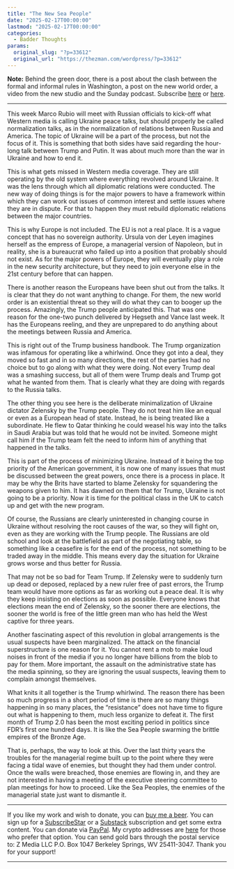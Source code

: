 ```yaml
---
title: "The New Sea People"
date: "2025-02-17T00:00:00"
lastmod: "2025-02-17T00:00:00"
categories:
  - Badder Thoughts
params:
  original_slug: "?p=33612"
  original_url: "https://thezman.com/wordpress/?p=33612"
---
```


**Note:** Behind the green door, there is a post about the clash between
the formal and informal rules in Washington, a post on the new world
order, a video from the new studio and the Sunday podcast. Subscribe
<a href="https://www.subscribestar.com/the-z-blog" rel="noopener"
target="_blank">here</a> or
<a href="https://thedissident.substack.com/" rel="noopener"
target="_blank">here</a>.

------------------------------------------------------------------------

This week Marco Rubio will meet with Russian officials to kick-off what
Western media is calling Ukraine peace talks, but should properly be
called normalization talks, as in the normalization of relations between
Russia and America. The topic of Ukraine will be a part of the process,
but not the focus of it. This is something that both sides have said
regarding the hour-long talk between Trump and Putin. It was about much
more than the war in Ukraine and how to end it.

This is what gets missed in Western media coverage. They are still
operating by the old system where everything revolved around Ukraine. It
was the lens through which all diplomatic relations were conducted. The
new way of doing things is for the major powers to have a framework
within which they can work out issues of common interest and settle
issues where they are in dispute. For that to happen they must rebuild
diplomatic relations between the major countries.

This is why Europe is not included. The EU is not a real place. It is a
vague concept that has no sovereign authority. Ursula von der Leyen
imagines herself as the empress of Europe, a managerial version of
Napoleon, but in reality, she is a bureaucrat who failed up into a
position that probably should not exist. As for the major powers of
Europe, they will eventually play a role in the new security
architecture, but they need to join everyone else in the 21st century
before that can happen.

There is another reason the Europeans have been shut out from the talks.
It is clear that they do not want anything to change. For them, the new
world order is an existential threat so they will do what they can to
booger up the process. Amazingly, the Trump people anticipated this.
That was one reason for the one-two punch delivered by Hegseth and Vance
last week. It has the Europeans reeling, and they are unprepared to do
anything about the meetings between Russia and America.

This is right out of the Trump business handbook. The Trump organization
was infamous for operating like a whirlwind. Once they got into a deal,
they moved so fast and in so many directions, the rest of the parties
had no choice but to go along with what they were doing. Not every Trump
deal was a smashing success, but all of them were Trump deals and Trump
got what he wanted from them. That is clearly what they are doing with
regards to the Russia talks.

The other thing you see here is the deliberate minimalization of Ukraine
dictator Zelensky by the Trump people. They do not treat him like an
equal or even as a European head of state. Instead, he is being treated
like a subordinate. He flew to Qatar thinking he could weasel his way
into the talks in Saudi Arabia but was told that he would not be
invited. Someone might call him if the Trump team felt the need to
inform him of anything that happened in the talks.

This is part of the process of minimizing Ukraine. Instead of it being
the top priority of the American government, it is now one of many
issues that must be discussed between the great powers, once there is a
process in place. It may be why the Brits have started to blame Zelensky
for squandering the weapons given to him. It has dawned on them that for
Trump, Ukraine is not going to be a priority. Now it is time for the
political class in the UK to catch up and get with the new program.

Of course, the Russians are clearly uninterested in changing course in
Ukraine without resolving the root causes of the war, so they will fight
on, even as they are working with the Trump people. The Russians are old
school and look at the battlefield as part of the negotiating table, so
something like a ceasefire is for the end of the process, not something
to be traded away in the middle. This means every day the situation for
Ukraine grows worse and thus better for Russia.

That may not be so bad for Team Trump. If Zelensky were to suddenly turn
up dead or deposed, replaced by a new ruler free of past errors, the
Trump team would have more options as far as working out a peace deal.
It is why they keep insisting on elections as soon as possible. Everyone
knows that elections mean the end of Zelensky, so the sooner there are
elections, the sooner the world is free of the little green man who has
held the West captive for three years.

Another fascinating aspect of this revolution in global arrangements is
the usual suspects have been marginalized. The attack on the financial
superstructure is one reason for it. You cannot rent a mob to make loud
noises in front of the media if you no longer have billions from the
blob to pay for them. More important, the assault on the administrative
state has the media spinning, so they are ignoring the usual suspects,
leaving them to complain amongst themselves.

What knits it all together is the Trump whirlwind. The reason there has
been so much progress in a short period of time is there are so many
things happening in so many places, the “resistance” does not have time
to figure out what is happening to them, much less organize to defeat
it. The first month of Trump 2.0 has been the most exciting period in
politics since FDR’s first one hundred days. It is like the Sea People
swarming the brittle empires of the Bronze Age.

That is, perhaps, the way to look at this. Over the last thirty years
the troubles for the managerial regime built up to the point where they
were facing a tidal wave of enemies, but thought they had them under
control. Once the walls were breached, those enemies are flowing in, and
they are not interested in having a meeting of the executive steering
committee to plan meetings for how to proceed. Like the Sea Peoples, the
enemies of the managerial state just want to dismantle it.

------------------------------------------------------------------------

If you like my work and wish to donate, you can
<a href="https://www.buymeacoffee.com/mujolulu" rel="noopener"
target="_blank">buy me a beer</a>. You can sign up for a
<a href="https://www.subscribestar.com/the-z-blog" rel="noopener"
target="_blank">SubscribeStar</a> or a
<a href="https://thedissident.substack.com/" rel="noopener"
target="_blank">Substack</a> subscription and get some extra content.
You can donate via <a
href="https://www.paypal.com/donate/?cmd=_s-xclick&amp;hosted_button_id=UDAS2Q8JYA6CN&amp;source=url"
rel="noopener" target="_blank">PayPal</a>. My crypto addresses are
<a href="https://thezman.com/wordpress/?page_id=22713" rel="noopener"
target="_blank">here</a> for those who prefer that option. You can send
gold bars through the postal service to: Z Media LLC P.O. Box 1047
Berkeley Springs, WV 25411-3047. Thank you for your support!

------------------------------------------------------------------------
